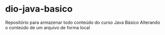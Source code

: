 # dio-java-basico
Repositório para armazenar todo conteúdo do curso Java Básico
Alterando o conteúdo de um arquivo de forma local
